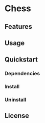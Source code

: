 # Chess

## Features

## Usage

## Quickstart
### Dependencies

### Install

### Uninstall

## License

